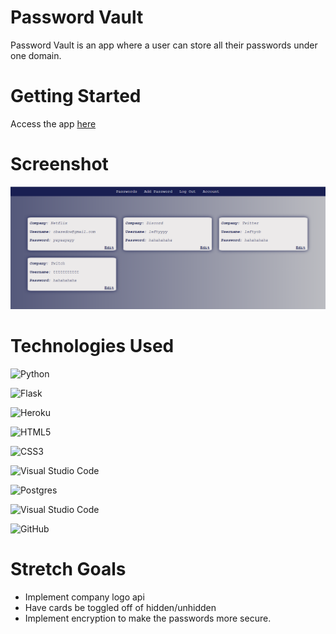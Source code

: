 # Password Vault

Password Vault is an app where a user can store all their passwords under one domain. 

# Getting Started

Access the app [here](https://cb-password-vault.herokuapp.com/) 

# Screenshot

<img src = "myapp/static/images/screenshot.png">


# Technologies Used

  ![Python](https://img.shields.io/badge/python-3670A0?style=for-the-badge&logo=python&logoColor=ffdd54)
  
  ![Flask](https://img.shields.io/badge/flask-%23000.svg?style=for-the-badge&logo=flask&logoColor=white)

  ![Heroku](https://img.shields.io/badge/Heroku-430098?style=for-the-badge&logo=heroku&logoColor=white)

  ![HTML5](https://img.shields.io/badge/html5-%23E34F26.svg?style=for-the-badge&logo=html5&logoColor=white)

  ![CSS3](https://img.shields.io/badge/css3-%231572B6.svg?style=for-the-badge&logo=css3&logoColor=white)

  ![Visual Studio Code](https://img.shields.io/badge/Visual%20Studio%20Code-0078d7.svg?style=for-the-badge&logo=visual-studio-code&logoColor=white)

  ![Postgres](https://img.shields.io/badge/postgres-%23316192.svg?style=for-the-badge&logo=postgresql&logoColor=white)

  ![Visual Studio Code](https://img.shields.io/badge/Visual%20Studio%20Code-0078d7.svg?style=for-the-badge&logo=visual-studio-code&logoColor=white)

  ![GitHub](https://img.shields.io/badge/github-%23121011.svg?style=for-the-badge&logo=github&logoColor=white)
  

# Stretch Goals

-  Implement company logo api 
-  Have cards be toggled off of hidden/unhidden
-  Implement encryption to make the passwords more secure.
